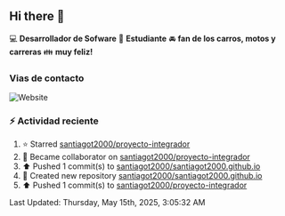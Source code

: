 ## Hi there 👋

:computer: **Desarrollador de Sofware**
:pencil: **Estudiante**
:oncoming_automobile: **fan de los carros, motos y carreras**
:family: **muy feliz!**

### Vias de contacto
![Website](https://img.shields.io/website?url=https%3A%2F%2Fgithub.com%2Fsantiagot2000)

### :zap: Actividad reciente
<!--RECENT_ACTIVITY:start-->
1. ⭐ Starred [santiagot2000/proyecto-integrador](https://github.com/santiagot2000/proyecto-integrador)<br>
2. 🤝 Became collaborator on [santiagot2000/proyecto-integrador](https://github.com/santiagot2000/proyecto-integrador)<br>
3. ⬆️ Pushed 1 commit(s) to [santiagot2000/santiagot2000.github.io](https://github.com/santiagot2000/santiagot2000.github.io)<br>
4. 📔 Created new repository [santiagot2000/santiagot2000.github.io](https://github.com/santiagot2000/santiagot2000.github.io)<br>
5. ⬆️ Pushed 1 commit(s) to [santiagot2000/proyecto-integrador](https://github.com/santiagot2000/proyecto-integrador)<br>
<!--RECENT_ACTIVITY:end-->
<!--RECENT_ACTIVITY:last_update-->
Last Updated: Thursday, May 15th, 2025, 3:05:32 AM
<!--RECENT_ACTIVITY:last_update_end-->
